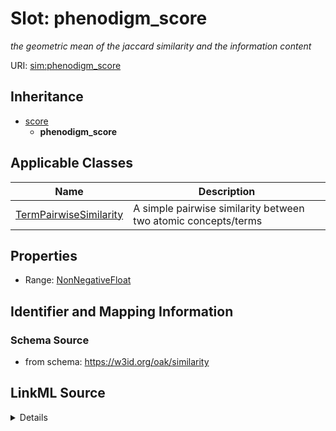 # Slot: phenodigm_score
_the geometric mean of the jaccard similarity and the information content_


URI: [sim:phenodigm_score](https://w3id.org/linkml/similarity/phenodigm_score)




## Inheritance

* [score](score.md)
    * **phenodigm_score**





## Applicable Classes

| Name | Description |
| --- | --- |
[TermPairwiseSimilarity](TermPairwiseSimilarity.md) | A simple pairwise similarity between two atomic concepts/terms






## Properties

* Range: [NonNegativeFloat](NonNegativeFloat.md)







## Identifier and Mapping Information







### Schema Source


* from schema: https://w3id.org/oak/similarity




## LinkML Source

<details>
```yaml
name: phenodigm_score
description: the geometric mean of the jaccard similarity and the information content
from_schema: https://w3id.org/oak/similarity
rank: 1000
is_a: score
alias: phenodigm_score
domain_of:
- TermPairwiseSimilarity
range: NonNegativeFloat
equals_expression: sqrt({jaccard_similarity} * {information_content})

```
</details>